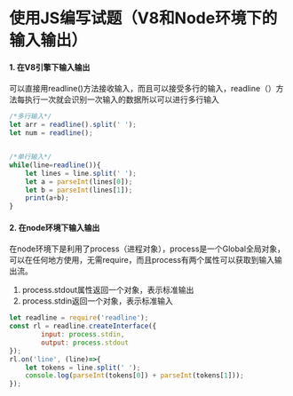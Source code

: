 # 使用JS编写试题（V8和Node环境下的输入输出）

#### 1. 在V8引擎下输入输出

​	可以直接用readline()方法接收输入，而且可以接受多行的输入，readline（）方法每执行一次就会识别一次输入的数据所以可以进行多行输入

```js
/*多行输入*/
let arr = readline().split(' ');
let num = readline();


/*单行输入*/
while(line=readline()){
    let lines = line.split(' ');
    let a = parseInt(lines[0]);
    let b = parseInt(lines[1]);
    print(a+b);
}
```

#### 2. 在node环境下输入输出

​	在node环境下是利用了process（进程对象），process是一个Global全局对象，可以在任何地方使用，无需require，而且process有两个属性可以获取到输入输出流。

1. process.stdout属性返回一个对象，表示标准输出
2. process.stdin返回一个对象，表示标准输入

```js
let readline = require('readline');
const rl = readline.createInterface({
        input: process.stdin,
        output: process.stdout
});
rl.on('line', (line)=>{
    let tokens = line.split(' ');
    console.log(parseInt(tokens[0]) + parseInt(tokens[1]));
});
```

